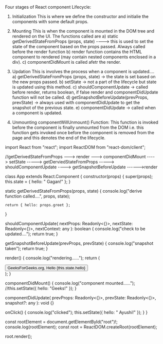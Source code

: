 Four stages of React component Lifecycle:
1) Initialization
  This is where we define the constructor and initialie the components with some default props.

2) Mounting
  This is when the component is mounted in the DOM tree and rendered on the UI.
  The functions called are 
  a) static getDerivedStateFromProps (props, state) ----> this is used to set the state of the component based on the props passed. Always called before the render function
  b) render function contains the HTML component to rendered (may contain nested components enclosed in a div).
  c) componentDidMount is called afetr the render.

3) Updation
  This is involves the process when a component is updated....
  a) getDerivedStateFromProps (props, state) -> the state is set based on the new props passed.
  b) setState -> not a part of the lifecycle but state is updated using this method.
  c) shouldComponentUpdate -> called before render, returns boolean, if false render and componentDidUpdate function will not be called.
  d) getSnapshotBeforeUpdate(prevProps, prevState) -> always used with componentDidUpdate to get the snapshot of the previous state.
  e) componentDidUpdate -> called when a component is updated.

4) Unmounting
  componentWillUnmount() Function: This function is invoked before the component is finally unmounted from the DOM i.e. this function gets invoked once before the component is removed from the page and this denotes the end of the lifecycle.





import React from "react";
import ReactDOM from "react-dom/client";

//getDerivedStateFromProps ---> render ---> componentDidMount ----> setState -----> getDerviedStateFromProps -----> shouldComponentUpdate ----> getSnapshotBeforeUpdate ------>render

class App extends React.Component {
  constructor(props) {
    super(props);
    this.state = { hello: " Gagan!" };
  }

  static getDerivedStateFromProps(props, state) {
    console.log("derive function called....", props, state);

    return { hello: props.greet };
  }

  shouldComponentUpdate(
    nextProps: Readonly<{}>,
    nextState: Readonly<{}>,
    nextContext: any
  ): boolean {
    console.log("check to be updated....");
    return true;
  }

  getSnapshotBeforeUpdate(prevProps, prevState) {
    console.log("snapshot taken");
    return true;
  }

  render() {
    console.log("rendering......");
    return (
      <div>
        <button onClick={this.onClick}>
          GeeksForGeeks.org, Hello
          {this.state.hello}
        </button>
      </div>
    );
  }

  componentDidMount() {
    console.log("component mounted......");
    //this.setState({ hello: "Geeks!" });
  }

  componentDidUpdate(
    prevProps: Readonly<{}>,
    prevState: Readonly<{}>,
    snapshot?: any
  ): void {}

  onClick() {
    console.log("clicked");
    this.setState({ hello: " Ayushi!" });
  }
}

const rootElement = document.getElementById("root")!;
console.log(rootElement);
const root = ReactDOM.createRoot(rootElement);

root.render(<App greet=" World!" />);
